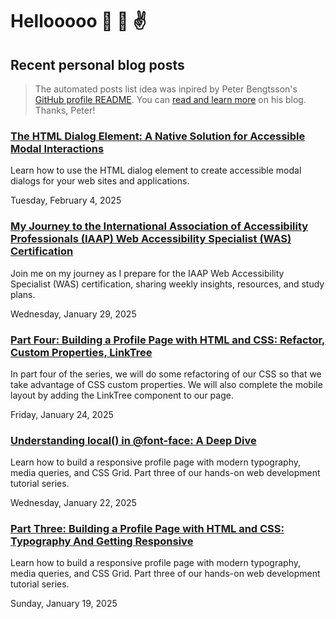 # Hellooooo 👋 🤘 ✌️

## Recent personal blog posts

> The automated posts list idea was inpired by Peter Bengtsson's [GitHub profile README](https://github.com/peterbe/peterbe).
> You can [read and learn more](https://www.peterbe.com/plog/index-of-blog-posts-github-profile-page) on his blog. Thanks, Peter!

<!-- blog posts -->
### [The HTML Dialog Element: A Native Solution for Accessible Modal Interactions](https://schalkneethling.com/posts/html-dialog-native-solution-for-accessible-modal-interactions/)

Learn how to use the HTML dialog element to create accessible modal dialogs for your web sites and applications.

Tuesday, February 4, 2025

### [My Journey to the International Association of Accessibility Professionals (IAAP) Web Accessibility Specialist (WAS) Certification](https://schalkneethling.com/posts/the-journey-to-iaap-was/)

Join me on my journey as I prepare for the IAAP Web Accessibility Specialist (WAS) certification, sharing weekly insights, resources, and study plans.

Wednesday, January 29, 2025

### [Part Four: Building a Profile Page with HTML and CSS: Refactor, Custom Properties, LinkTree](https://schalkneethling.com/posts/build-a-profile-page-html-css-part4-refactor-linktree/)

In part four of the series, we will do some refactoring of our CSS so that we take advantage of CSS custom properties. We will also complete the mobile layout by adding the LinkTree component to our page.

Friday, January 24, 2025

### [Understanding local() in @font-face: A Deep Dive](https://schalkneethling.com/posts/understanding-local-in-at-font-face-a-deep-dive/)

Learn how to build a responsive profile page with modern typography, media queries, and CSS Grid. Part three of our hands-on web development tutorial series.

Wednesday, January 22, 2025

### [Part Three: Building a Profile Page with HTML and CSS: Typography And Getting Responsive](https://schalkneethling.com/posts/build-a-profile-page-html-css-part3-wrap-up/)

Learn how to build a responsive profile page with modern typography, media queries, and CSS Grid. Part three of our hands-on web development tutorial series.

Sunday, January 19, 2025
<!-- /blog posts -->

<!--
**schalkneethling/schalkneethling** is a ✨ _special_ ✨ repository because its `README.md` (this file) appears on your GitHub profile.

Here are some ideas to get you started:

- 🔭 I’m currently working on ...
- 🌱 I’m currently learning ...
- 👯 I’m looking to collaborate on ...
- 🤔 I’m looking for help with ...
- 💬 Ask me about ...
- 📫 How to reach me: ...
- 😄 Pronouns: ...
- ⚡ Fun fact: ...
-->
